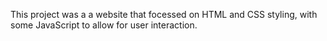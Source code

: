 This project was a a website that focessed on HTML and CSS styling, with some JavaScript to allow for user interaction. 